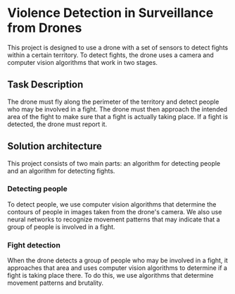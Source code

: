 # Violence Detection in Surveillance from Drones

This project is designed to use a drone with a set of sensors to detect fights within a certain territory. To detect fights, the drone uses a camera and computer vision algorithms that work in two stages.

## Task Description

The drone must fly along the perimeter of the territory and detect people who may be involved in a fight. The drone must then approach the intended area of the fight to make sure that a fight is actually taking place. If a fight is detected, the drone must report it.

## Solution architecture

This project consists of two main parts: an algorithm for detecting people and an algorithm for detecting fights.

### Detecting people

To detect people, we use computer vision algorithms that determine the contours of people in images taken from the drone's camera. We also use neural networks to recognize movement patterns that may indicate that a group of people is involved in a fight.

### Fight detection

When the drone detects a group of people who may be involved in a fight, it approaches that area and uses computer vision algorithms to determine if a fight is taking place there. To do this, we use algorithms that determine movement patterns and brutality.
